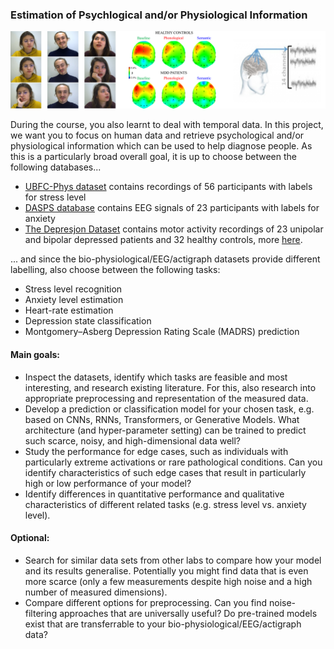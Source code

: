 ### Estimation of Psychlogical and/or Physiological Information

![](mp_psyphy.png)

During the course, you also learnt to deal with temporal data. 
In this project, we want you to focus on human data and retrieve psychological and/or physiological information which can be used to help diagnose people. As this is a particularly broad overall goal, it is up to choose between the following databases...

* [UBFC-Phys dataset](https://ieee-dataport.org/open-access/ubfc-phys-2) contains recordings of 56 participants with labels for stress level
* [DASPS database](https://ieee-dataport.org/open-access/dasps-database) contains EEG signals of 23 participants with labels for anxiety
* [The Depresjon Dataset](https://datasets.simula.no/depresjon/#dataset-details) contains motor activity recordings of 23 unipolar and bipolar depressed patients and 32 healthy controls, more [here](https://www.kaggle.com/datasets/arashnic/the-depression-dataset).

... and since the bio-physiological/EEG/actigraph datasets provide different labelling, also choose between the following tasks:

- Stress level recognition
- Anxiety level estimation
- Heart-rate estimation 
- Depression state classification
- Montgomery–Asberg Depression Rating Scale (MADRS) prediction

#### Main goals:

* Inspect the datasets, identify which tasks are feasible and most interesting, and research existing literature. For this, also research into appropriate preprocessing and representation of the measured data.
* Develop a prediction or classification model for your chosen task, e.g. based on CNNs, RNNs, Transformers, or Generative Models. What architecture (and hyper-parameter setting) can be trained to predict such scarce, noisy, and high-dimensional data well?
* Study the performance for edge cases, such as individuals with particularly extreme activations or rare pathological conditions. Can you identify characteristics of such edge cases that result in particularly high or low performance of your model?
* Identify differences in quantitative performance and qualitative characteristics of different related tasks (e.g. stress level vs. anxiety level).

#### Optional:

* Search for similar data sets from other labs to compare how your model and its results generalise. Potentially you might find data that is even more scarce (only a few measurements despite high noise and a high number of measured dimensions). 
* Compare different options for preprocessing. Can you find noise-filtering approaches that are universally useful? Do pre-trained models exist that are transferrable to your bio-physiological/EEG/actigraph data?
